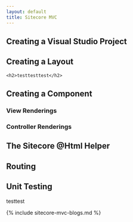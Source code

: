 ```yaml
---
layout: default
title: Sitecore MVC
---
```


## Creating a Visual Studio Project

## Creating a Layout

	<h2>testtesttest</h2>

## Creating a Component

### View Renderings

### Controller Renderings

## The Sitecore @Html Helper

## Routing

## Unit Testing

testtest

{% include sitecore-mvc-blogs.md %}